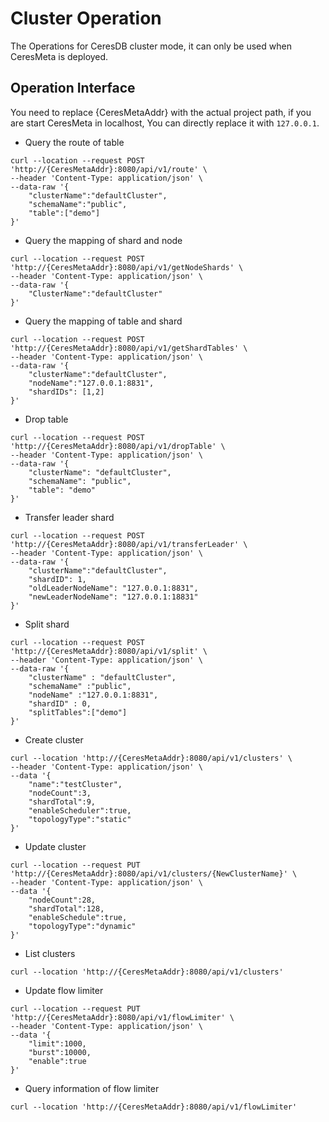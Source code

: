 # Cluster Operation

The Operations for CeresDB cluster mode, it can only be used when CeresMeta is deployed.

## Operation Interface

You need to replace {CeresMetaAddr} with the actual project path, if you are start CeresMeta in localhost, You can directly replace it with `127.0.0.1`.

- Query the route of table

```
curl --location --request POST 'http://{CeresMetaAddr}:8080/api/v1/route' \
--header 'Content-Type: application/json' \
--data-raw '{
    "clusterName":"defaultCluster",
    "schemaName":"public",
    "table":["demo"]
}'
```

- Query the mapping of shard and node

```
curl --location --request POST 'http://{CeresMetaAddr}:8080/api/v1/getNodeShards' \
--header 'Content-Type: application/json' \
--data-raw '{
    "ClusterName":"defaultCluster"
}'
```

- Query the mapping of table and shard

```
curl --location --request POST 'http://{CeresMetaAddr}:8080/api/v1/getShardTables' \
--header 'Content-Type: application/json' \
--data-raw '{
    "clusterName":"defaultCluster",
    "nodeName":"127.0.0.1:8831",
    "shardIDs": [1,2]
}'
```

- Drop table

```
curl --location --request POST 'http://{CeresMetaAddr}:8080/api/v1/dropTable' \
--header 'Content-Type: application/json' \
--data-raw '{
    "clusterName": "defaultCluster",
    "schemaName": "public",
    "table": "demo"
}'
```

- Transfer leader shard

```
curl --location --request POST 'http://{CeresMetaAddr}:8080/api/v1/transferLeader' \
--header 'Content-Type: application/json' \
--data-raw '{
    "clusterName":"defaultCluster",
    "shardID": 1,
    "oldLeaderNodeName": "127.0.0.1:8831",
    "newLeaderNodeName": "127.0.0.1:18831"
}'
```

- Split shard

```
curl --location --request POST 'http://{CeresMetaAddr}:8080/api/v1/split' \
--header 'Content-Type: application/json' \
--data-raw '{
    "clusterName" : "defaultCluster",
    "schemaName" :"public",
    "nodeName" :"127.0.0.1:8831",
    "shardID" : 0,
    "splitTables":["demo"]
}'
```

- Create cluster

```
curl --location 'http://{CeresMetaAddr}:8080/api/v1/clusters' \
--header 'Content-Type: application/json' \
--data '{
    "name":"testCluster",
    "nodeCount":3,
    "shardTotal":9,
    "enableScheduler":true,
    "topologyType":"static"
}'
```

- Update cluster

```
curl --location --request PUT 'http://{CeresMetaAddr}:8080/api/v1/clusters/{NewClusterName}' \
--header 'Content-Type: application/json' \
--data '{
    "nodeCount":28,
    "shardTotal":128,
    "enableSchedule":true,
    "topologyType":"dynamic"
}'
```

- List clusters

```
curl --location 'http://{CeresMetaAddr}:8080/api/v1/clusters'
```

- Update flow limiter

```
curl --location --request PUT 'http://{CeresMetaAddr}:8080/api/v1/flowLimiter' \
--header 'Content-Type: application/json' \
--data '{
    "limit":1000,
    "burst":10000,
    "enable":true
}'
```

- Query information of flow limiter

```
curl --location 'http://{CeresMetaAddr}:8080/api/v1/flowLimiter'
```